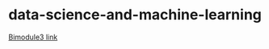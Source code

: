 # data-science-and-machine-learning

[Bimodule3 link](https://albags.github.io/data-science-and-machine-learning/biomodule3/Project3-final.slides.html#/)
